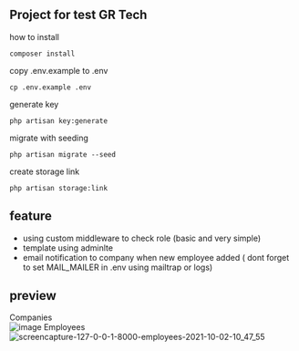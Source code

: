 
## Project for test GR Tech

how to install

```composer install```

copy .env.example to .env

```cp .env.example .env```

generate key

```php artisan key:generate```

migrate with seeding

```php artisan migrate --seed ```

create storage link

```php artisan storage:link```

##  feature

- using custom middleware to check role (basic and very simple)
- template using adminlte
- email notification to company when new employee added ( dont forget to set MAIL_MAILER in .env using mailtrap or logs)

## preview

Companies \
![image](https://user-images.githubusercontent.com/22372509/135702721-226da3d5-58a9-45ce-b3d1-09b95a6263ee.png)
Employees \
![screencapture-127-0-0-1-8000-employees-2021-10-02-10_47_55](https://user-images.githubusercontent.com/22372509/135702740-fa7db26f-d4e7-4dec-96ec-15d43cc1c892.png)
